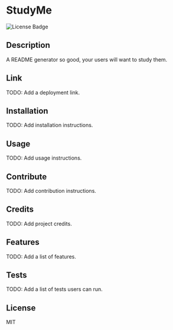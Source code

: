 # StudyMe

![License Badge](http://github.com/github/license/joepshoulak/studyme)


## Description
A README generator so good, your users will want to study them. 
## Link
TODO: Add a deployment link.
## Installation
TODO: Add installation instructions.
## Usage
TODO: Add usage instructions.
## Contribute
TODO: Add contribution instructions.
## Credits
TODO: Add project credits.
## Features
TODO: Add a list of features.
## Tests
TODO: Add a list of tests users can run.
## License
MIT
